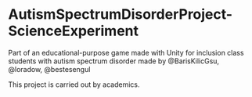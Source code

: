 # AutismSpectrumDisorderProject-ScienceExperiment

Part of an educational-purpose game made with Unity for inclusion class students with autism spectrum disorder made by @BarisKilicGsu, @loradow, @bestesengul

This project is carried out by academics.

